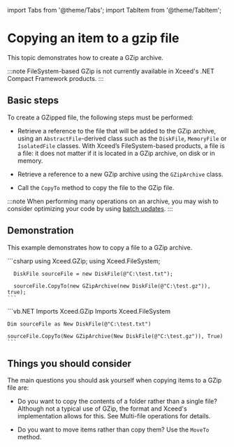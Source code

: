 import Tabs from '@theme/Tabs';
import TabItem from '@theme/TabItem';

# Copying an item to a gzip file

This topic demonstrates how to create a GZip archive.

:::note
FileSystem-based GZip is not currently available in Xceed's .NET Compact Framework products.
:::

## Basic steps

To create a GZipped file, the following steps must be performed:

- Retrieve a reference to the file that will be added to the GZip archive, using an `AbstractFile`-derived class such as the `DiskFile`, `MemoryFile` or `IsolatedFile` classes. With Xceed’s FileSystem-based products, a file is a file: it does not matter if it is located in a GZip archive, on disk or in memory. 

- Retrieve a reference to a new GZip archive using the `GZipArchive` class. 

- Call the `CopyTo` method to copy the file to the GZip file.

:::note
When performing many operations on an archive, you may wish to consider optimizing your code by using [batch updates](/zip/basic-concepts/optimizing-batch-updates-to-folder). 
:::

## Demonstration

This example demonstrates how to copy a file to a GZip archive.

<Tabs>
  <TabItem value="csharp" label="C#" default>
    ```csharp
      using Xceed.GZip;
      using Xceed.FileSystem;

      DiskFile sourceFile = new DiskFile(@"C:\test.txt");

      sourceFile.CopyTo(new GZipArchive(new DiskFile(@"C:\test.gz")), true);
    ```
  </TabItem>
  <TabItem value="vb.net" label="Visual Basic .NET">
    ```vb.NET
    Imports Xceed.GZip
    Imports Xceed.FileSystem

    Dim sourceFile as New DiskFile(@"C:\test.txt")

    sourceFile.CopyTo(New GZipArchive(New DiskFile(@"C:\test.gz")), True)
    ```
  </TabItem>
</Tabs>

## Things you should consider

The main questions you should ask yourself when copying items to a GZip file are:

- Do you want to copy the contents of a folder rather than a single file? Although not a typical use of GZip, the format and Xceed's implementation allows for this. See Multi-file operations for details. 

- Do you want to move items rather than copy them? Use the `MoveTo` method.